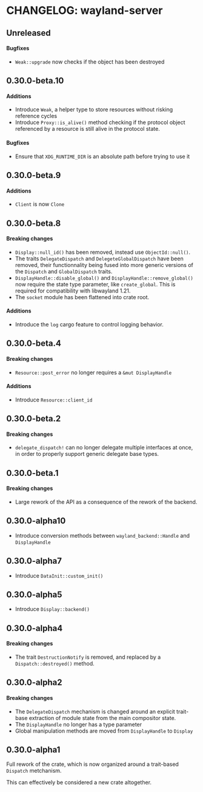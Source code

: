 # CHANGELOG: wayland-server

## Unreleased

#### Bugfixes

- `Weak::upgrade` now checks if the object has been destroyed

## 0.30.0-beta.10

#### Additions

- Introduce `Weak`, a helper type to store resources without risking reference cycles
- Introduce `Proxy::is_alive()` method checking if the protocol object referenced by a resource is still
  alive in the protocol state.

#### Bugfixes

- Ensure that `XDG_RUNTIME_DIR` is an absolute path before trying to use it

## 0.30.0-beta.9

#### Additions

- `Client` is now `Clone`

## 0.30.0-beta.8

#### Breaking changes

- `Display::null_id()` has been removed, instead use `ObjectId::null()`.
- The traits `DelegateDispatch` and `DelegeteGlobalDispatch` have been removed, their functionnality being
  fused into more generic versions of the `Dispatch` and `GlobalDispatch` traits.
- `DisplayHandle::disable_global()` and `DisplayHandle::remove_global()` now require the state type parameter,
  like `create_global`. This is required for compatibility with libwayland 1.21.
- The `socket` module has been flattened into crate root.

#### Additions

- Introduce the `log` cargo feature to control logging behavior.

## 0.30.0-beta.4

#### Breaking changes

- `Resource::post_error` no longer requires a `&mut DisplayHandle`

#### Additions

- Introduce `Resource::client_id`

## 0.30.0-beta.2

#### Breaking changes

- `delegate_dispatch!` can no longer delegate multiple interfaces at once, in order to properly support
  generic delegate base types.

## 0.30.0-beta.1

#### Breaking changes

- Large rework of the API as a consequence of the rework of the backend.

## 0.30.0-alpha10

- Introduce conversion methods between `wayland_backend::Handle` and `DisplayHandle`

## 0.30.0-alpha7

- Introduce `DataInit::custom_init()`

## 0.30.0-alpha5

- Introduce `Display::backend()`

## 0.30.0-alpha4

#### Breaking changes

- The trait `DestructionNotify` is removed, and replaced by a `Dispatch::destroyed()` method.

## 0.30.0-alpha2

#### Breaking changes

- The `DelegateDispatch` mechanism is changed around an explicit trait-base extraction of module
  state from the main compositor state.
- The `DisplayHandle` no longer has a type parameter
- Global manipulation methods are moved from `DisplayHandle` to `Display`

## 0.30.0-alpha1

Full rework of the crate, which is now organized around a trait-based `Dispatch` metchanism.

This can effectively be considered a new crate altogether.
